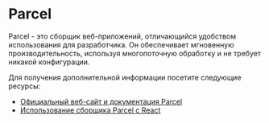 # Parcel

Parcel - это сборщик веб-приложений, отличающийся удобством использования для разработчика. Он обеспечивает мгновенную производительность, используя многопоточную обработку и не требует никакой конфигурации.

Для получения дополнительной информации посетите следующие ресурсы:

- [Официальный веб-сайт и документация Parcel](https://parceljs.org/plugin-system/bundler/)
- [Использование сборщика Parcel с React](https://www.youtube.com/watch?v=hCxvp3_o0gM)
